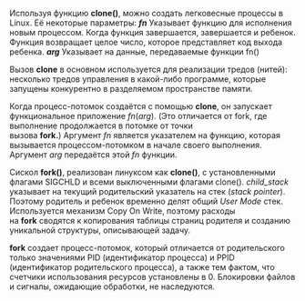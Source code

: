 
Используя функцию **clone()**, можно создать легковесные процессы в Linux. 
Её некоторые параметры:
***fn*** Указывает функцию для исполнения новым процессом. Когда функция завершается, завершается и ребенок. Функция возвращает целое число, которое представляет код выхода ребенка.
***arg*** Указывает на данные, передаваемые функции fn()

Вызов **clone** в основном используется для реализации тредов (нитей): несколько тредов управления в какой-либо программе, которые запущены конкурентно в разделяемом пространстве памяти.

Когда процесс-потомок создаётся с помощью **clone**, он запускает функциональное приложение _fn_(_arg_). (Это отличается от fork, где выполнение продолжается в потомке от точки вызова **fork.**) Аргумент _fn_ является указателем на функцию, которая вызывается процессом-потомком в начале своего выполнения. Аргумент _arg_ передаётся этой _fn_ функции.

Сискол **fork()**, реализован линуксом как **clone()**, с установленными флагами SIGCHLD и всеми выключенными флагами clone(). *child_stack* указывает на текущий родительский указатель на стек (*stack pointer*). Поэтому родитель и ребенок временно делят общий *User Mode* стек. Используется механизм Copy On Write, поэтому расходы на **fork** сводятся к копирования таблицы страниц родителя и созданию уникальной структуры, описывающей задачу.

**fork** создает процесс-потомок, который отличается от родительского только значениями PID (идентификатор процесса) и PPID (идентификатор родительского процесса), а также тем фактом, что счетчики использования ресурсов установлены в 0. Блокировки файлов и сигналы, ожидающие обработки, не наследуются.